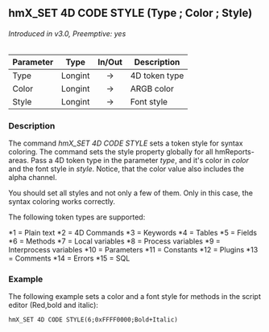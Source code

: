 ## hmX_SET 4D CODE STYLE (Type ; Color ; Style)
###### Introduced in v3.0, Preemptive: yes

|Parameter|Type|In/Out|Description
|---|---|:---:|---
|Type|Longint|→|4D token type
|Color|Longint|→|ARGB color
|Style|Longint|→|Font style

### Description
The command *hmX_SET 4D CODE STYLE* sets a token style for syntax coloring. The command sets the style property globally for all hmReports-areas. Pass a 4D token type in the parameter *type*, and it's color in *color* and the font style in *style*. Notice, that the color value also includes the alpha channel.

You should set all styles and not only a few of them. Only in this case, the syntax coloring works correctly.

The following token types are supported:

*1 = Plain text
*2 = 4D Commands
*3 = Keywords
*4 = Tables
*5 = Fields
*6 = Methods
*7 = Local variables
*8 = Process variables
*9 = Interprocess variables
*10 = Parameters
*11 = Constants
*12 = Plugins
*13 = Comments
*14 = Errors
*15 = SQL

### Example
The following example sets a color and a font style for methods in the script editor (Red,bold and italic):

```4d
hmX_SET 4D CODE STYLE(6;0xFFFF0000;Bold+Italic)
```
